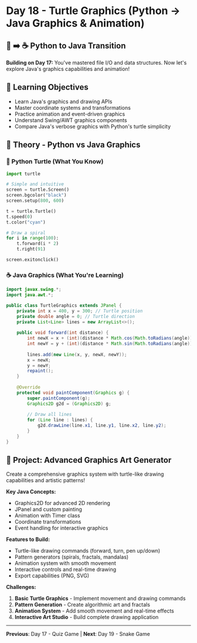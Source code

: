 # Day 18 - Turtle Graphics (Python → Java Graphics & Animation)

## 🐍 ➡️ ☕ Python to Java Transition

**Building on Day 17:** You've mastered file I/O and data structures. Now let's explore Java's graphics capabilities and animation!

## 🎯 Learning Objectives
- Learn Java's graphics and drawing APIs
- Master coordinate systems and transformations
- Practice animation and event-driven graphics
- Understand Swing/AWT graphics components
- Compare Java's verbose graphics with Python's turtle simplicity

## 📖 Theory - Python vs Java Graphics

### 🐍 Python Turtle (What You Know)
```python
import turtle

# Simple and intuitive
screen = turtle.Screen()
screen.bgcolor("black")
screen.setup(800, 600)

t = turtle.Turtle()
t.speed(0)
t.color("cyan")

# Draw a spiral
for i in range(100):
    t.forward(i * 2)
    t.right(91)

screen.exitonclick()
```

### ☕ Java Graphics (What You're Learning)
```java
import javax.swing.*;
import java.awt.*;

public class TurtleGraphics extends JPanel {
    private int x = 400, y = 300; // Turtle position
    private double angle = 0; // Turtle direction
    private List<Line> lines = new ArrayList<>();
    
    public void forward(int distance) {
        int newX = x + (int)(distance * Math.cos(Math.toRadians(angle)));
        int newY = y + (int)(distance * Math.sin(Math.toRadians(angle)));
        
        lines.add(new Line(x, y, newX, newY));
        x = newX;
        y = newY;
        repaint();
    }
    
    @Override
    protected void paintComponent(Graphics g) {
        super.paintComponent(g);
        Graphics2D g2d = (Graphics2D) g;
        
        // Draw all lines
        for (Line line : lines) {
            g2d.drawLine(line.x1, line.y1, line.x2, line.y2);
        }
    }
}
```

## 🚀 Project: Advanced Graphics Art Generator

Create a comprehensive graphics system with turtle-like drawing capabilities and artistic patterns!

**Key Java Concepts:**
- Graphics2D for advanced 2D rendering
- JPanel and custom painting
- Animation with Timer class
- Coordinate transformations
- Event handling for interactive graphics

**Features to Build:**
- Turtle-like drawing commands (forward, turn, pen up/down)
- Pattern generators (spirals, fractals, mandalas)
- Animation system with smooth movement
- Interactive controls and real-time drawing
- Export capabilities (PNG, SVG)

**Challenges:**
1. **Basic Turtle Graphics** - Implement movement and drawing commands
2. **Pattern Generation** - Create algorithmic art and fractals
3. **Animation System** - Add smooth movement and real-time effects
4. **Interactive Art Studio** - Build complete drawing application

---
**Previous**: Day 17 - Quiz Game | **Next**: Day 19 - Snake Game